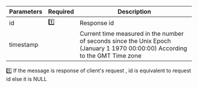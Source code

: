 | Parameters 	 | Required 	                | Description           	 |
|--------------|----------	                |------------------------|
| id    	      | :one:      	            | 	    Response id                  |
|  timestamp            |                           |       Current time measured in the number of seconds since the Unix Epoch (January 1 1970 00:00:00) According to the GMT Time zone                  |
:one: If the message is response of client's request , id is equivalent to request id else it is NULL